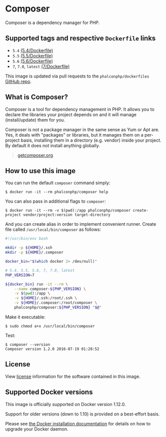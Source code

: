 # Composer

Composer is a dependency manager for PHP.

## Supported tags and respective `Dockerfile` links

* `5.4` [(5.4/Dockerfile)](https://github.com/phalcon/dockerfiles/tree/master/composer/5.4)
* `5.5` [(5.5/Dockerfile)](https://github.com/phalcon/dockerfiles/tree/master/composer/5.5)
* `5.6` [(5.6/Dockerfile)](https://github.com/phalcon/dockerfiles/tree/master/composer/5.6)
* `7`, `7.0`, `latest` [(7/Dockerfile)](https://github.com/phalcon/dockerfiles/tree/master/composer/7)

This image is updated via pull requests to the `phalconphp/dockerfiles` [GitHub repo](https://github.com/phalcon/dockerfiles).

## What is Composer?

Composer is a tool for dependency management in PHP. It allows you to declare the libraries your project depends on and it will manage (install/update) them for you.

Composer is not a package manager in the same sense as Yum or Apt are. Yes, it deals with "packages" or libraries, but it manages them on a per-project basis, installing them in a directory (e.g. vendor) inside your project. By default it does not install anything globally.

> [getcomposer.org](https://getcomposer.org)

## How to use this image

You can run the default `composer` command simply:

```
$ docker run -it --rm phalconphp/composer help
```

You can also pass in additional flags to `composer`:

```
$ docker run -it --rm -v $(pwd):/app phalconphp/composer create-project vendor/project:version target-directory
```

And you can create alias in order to implement convenient runner. Create file called `/usr/local/bin/composer` as follows:

```sh
#!/usr/bin/env bash

mkdir -p ${HOME}/.ssh
mkdir -p ${HOME}/.composer

docker_bin="$(which docker 2> /dev/null)"

# 5.4, 5.5, 5.6, 7, 7.0, latest
PHP_VERSION=7

${docker_bin} run -it --rm \
    --name composer-${PHP_VERSION} \
    -v $(pwd):/app \
    -v ${HOME}/.ssh:/root/.ssh \
    -v ${HOME}/.composer:/root/composer \
    phalconphp/composer:${PHP_VERSION} "$@"
```

Make it executable:

```
$ sudo chmod a+x /usr/local/bin/composer
```

Test:

```
$ composer --version
Composer version 1.2.0 2016-07-19 01:28:52
```

## License

View [license](https://github.com/composer/composer/blob/master/LICENSE) information for the software contained in this image.

## Supported Docker versions

This image is officially supported on Docker version 1.12.0.

Support for older versions (down to 1.10) is provided on a best-effort basis.

Please see [the Docker installation documentation](https://docs.docker.com/installation/) for details on how to upgrade your Docker daemon.
